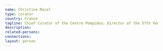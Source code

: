 ```yaml
---
name: Christine Macel
type: curator
country: France
tagline: Chief Curator of the Centre Pompidou; Director of the 57th Venice Biennial 2017
description:
related-persons:
connections:
layout: person
---
```

